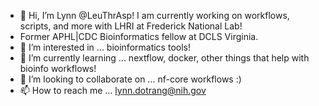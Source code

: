 - 👋 Hi, I’m Lynn @LeuThrAsp! I am currently working on workflows, scripts, and more with LHRI at Frederick National Lab!
- Former APHL|CDC Bioinformatics fellow at DCLS Virginia.
- 👀 I’m interested in ... bioinformatics tools!
- 🌱 I’m currently learning ... nextflow, docker, other things that help with bioinfo workflows!
- 💞️ I’m looking to collaborate on ... nf-core workflows :)
- 📫 How to reach me ... lynn.dotrang@nih.gov

<!---
LeuThrAsp/LeuThrAsp is a ✨ special ✨ repository because its `README.md` (this file) appears on your GitHub profile.
You can click the Preview link to take a look at your changes.
--->
